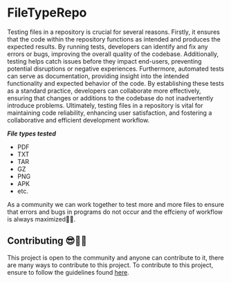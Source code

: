 # FileTypeRepo

Testing files in a repository is crucial for several reasons. Firstly, it ensures that the code within the repository functions as intended and produces the expected results. By running tests, developers can identify and fix any errors or bugs, improving the overall quality of the codebase. Additionally, testing helps catch issues before they impact end-users, preventing potential disruptions or negative experiences. Furthermore, automated tests can serve as documentation, providing insight into the intended functionality and expected behavior of the code. By establishing these tests as a standard practice, developers can collaborate more effectively, ensuring that changes or additions to the codebase do not inadvertently introduce problems. Ultimately, testing files in a repository is vital for maintaining code reliability, enhancing user satisfaction, and fostering a collaborative and efficient development workflow.

**_File types tested_**

- PDF
- TXT
- TAR
- GZ
- PNG
- APK
- etc.

As a community we can work together to test more and more files to ensure that errors and bugs in programs do not occur and the effcieny of workflow is always maximized🙌🙂.

## Contributing 😎🧑‍💻

This project is open to the community and anyone can contribute to it, there are many ways to contribute to this project. To contribute to this project, ensure to follow the guidelines found [here](CONTRIBUTING.md).
